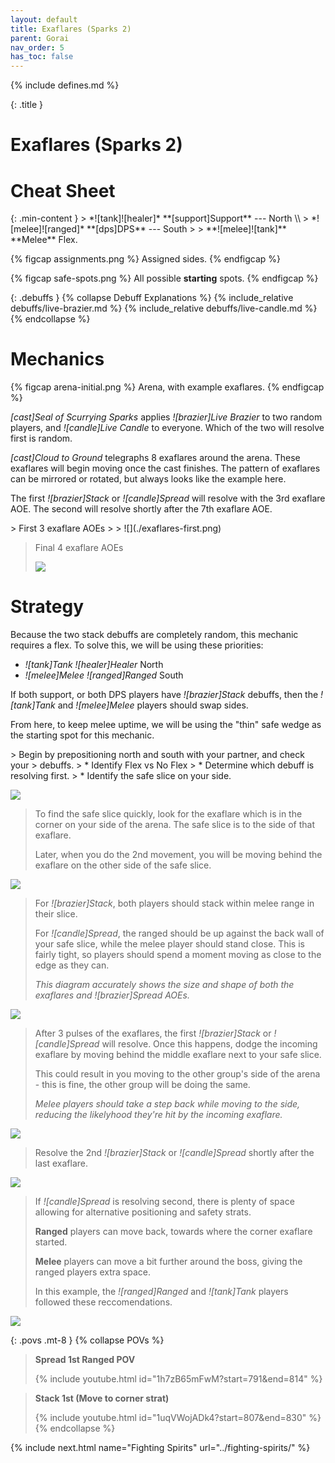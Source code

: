 ```yaml
---
layout: default
title: Exaflares (Sparks 2)
parent: Gorai
nav_order: 5
has_toc: false
---
```


{% include defines.md %}

{: .title }
# Exaflares (Sparks 2)

# Cheat Sheet

<div class="column-flex even collapse-sm" markdown="1">
{: .min-content }
> *![tank]![healer]* **[support]Support** --- North \\
> *![melee]![ranged]* **[dps]DPS** --- South
>
> **![melee]![tank]** **Melee** Flex.

{% figcap assignments.png %}
Assigned sides.
{% endfigcap %}

{% figcap safe-spots.png %}
All possible **starting** spots.
{% endfigcap %}
</div>

{: .debuffs }
{% collapse Debuff Explanations %}
{% include_relative debuffs/live-brazier.md %}
{% include_relative debuffs/live-candle.md %}
{% endcollapse %}

# Mechanics

{% figcap arena-initial.png %}
Arena, with example exaflares.
{% endfigcap %}

*[cast]Seal of Scurrying Sparks* applies *![brazier]Live Brazier* to two random
players, and *![candle]Live Candle* to everyone. Which of the two will resolve
first is random.

*[cast]Cloud to Ground* telegraphs 8 exaflares around the arena. These exaflares
will begin moving once the cast finishes. The pattern of exaflares can be
mirrored or rotated, but always looks like the example here.

The first *![brazier]Stack* or *![candle]Spread* will resolve with the 3rd
exaflare AOE. The second will resolve shortly after the 7th exaflare AOE.

<div class="column-grid collapse-sm clear" markdown="1">
> First 3 exaflare AOEs
>
> ![](./exaflares-first.png)

> Final 4 exaflare AOEs
>
> ![](./exaflares-second.png)
</div>

# Strategy

Because the two stack debuffs are completely random, this mechanic requires a
flex. To solve this, we will be using these priorities:

* *![tank]Tank* *![healer]Healer* North
* *![melee]Melee* *![ranged]Ranged* South

If both support, or both DPS players have *![brazier]Stack* debuffs, then
the *![tank]Tank* and *![melee]Melee* players should swap sides.

From here, to keep melee uptime, we will be using the "thin" safe wedge as the
starting spot for this mechanic.

<div class="strats-grid" markdown="1">
> Begin by prepositioning north and south with your partner, and check your
> debuffs.
> * Identify Flex vs No Flex
> * Determine which debuff is resolving first.
> * Identify the safe slice on your side.

![](./timeline-1.png)

> To find the safe slice quickly, look for the exaflare which is in the corner
> on your side of the arena. The safe slice is to the side of that exaflare.
>
> Later, when you do the 2nd movement, you will be moving behind the exaflare
> on the other side of the safe slice.

![](./timeline-2.png)

> For *![brazier]Stack*, both players should stack within melee range in their
> slice.
>
> For *![candle]Spread*, the ranged should be up against the back wall of your
> safe slice, while the melee player should stand close. This is fairly tight,
> so players should spend a moment moving as close to the edge as they can.
>
> *This diagram accurately shows the size and shape of both the exaflares and*
> *![brazier]Spread* *AOEs.*

![](./timeline-3.png)

> After 3 pulses of the exaflares, the first *![brazier]Stack* or
> *![candle]Spread* will resolve. Once this happens, dodge the incoming exaflare
> by moving behind the middle exaflare next to your safe slice.
>
> This could result in you moving to the other group's side of the arena - this
> is fine, the other group will be doing the same.
>
> *Melee players should take a step back while moving to the side, reducing the
> likelyhood they're hit by the incoming exaflare.*

![](./timeline-4.png)

> Resolve the 2nd *![brazier]Stack* or *![candle]Spread* shortly after the last
> exaflare.

![](./timeline-5.png)

> If *![candle]Spread* is resolving second, there is plenty of space allowing
> for alternative positioning and safety strats.
>
> **Ranged** players can move back, towards where the corner exaflare started.
>
> **Melee** players can move a bit further around the boss, giving the ranged
> players extra space.
>
> In this example, the *![ranged]Ranged* and *![tank]Tank* players followed
> these reccomendations.

![](./timeline-6.png)
</div>

{: .povs .mt-8 }
{% collapse POVs %}
> **Spread 1st Ranged POV**
>
> {% include youtube.html id="1h7zB65mFwM?start=791&end=814" %}

> **Stack 1st (Move to corner strat)**
>
> {% include youtube.html id="1uqVWojADk4?start=807&end=830" %}
{% endcollapse %}

{% include next.html name="Fighting Spirits" url="../fighting-spirits/" %}
